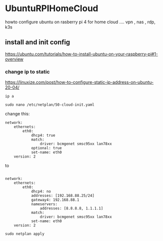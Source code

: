 # UbuntuRPIHomeCloud
howto configure ubuntu on rasberry pi 4 for home cloud .... vpn , nas , rdp, k3s


## install and init config

https://ubuntu.com/tutorials/how-to-install-ubuntu-on-your-raspberry-pi#1-overview

### change ip to static 

https://linuxize.com/post/how-to-configure-static-ip-address-on-ubuntu-20-04/

`ip a`

`sudo nano /etc/netplan/50-cloud-init.yaml`

change this:

```
network:
    ethernets:
        eth0:
            dhcp4: true
            match:
                driver: bcmgenet smsc95xx lan78xx
            optional: true
            set-name: eth0
    version: 2
```
to 

```

network:
    ethernets:
        eth0:
            dhcp4: no
            addresses: [192.168.88.25/24]
            gateway4: 192.168.88.1
            nameservers:
                addresses: [8.8.8.8, 1.1.1.1]
            match:
                driver: bcmgenet smsc95xx lan78xx
            set-name: eth0
    version: 2
```

`sudo netplan apply`
